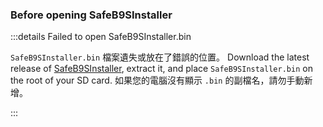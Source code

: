 ### Before opening SafeB9SInstaller

:::details Failed to open SafeB9SInstaller.bin

`SafeB9SInstaller.bin` 檔案遺失或放在了錯誤的位置。 Download the latest release of [SafeB9SInstaller](https://github.com/d0k3/SafeB9SInstaller/releases/download/v0.0.7/SafeB9SInstaller-20170605-122940.zip), extract it, and place `SafeB9SInstaller.bin` on the root of your SD card. 如果您的電腦沒有顯示 `.bin` 的副檔名，請勿手動新增。

:::
